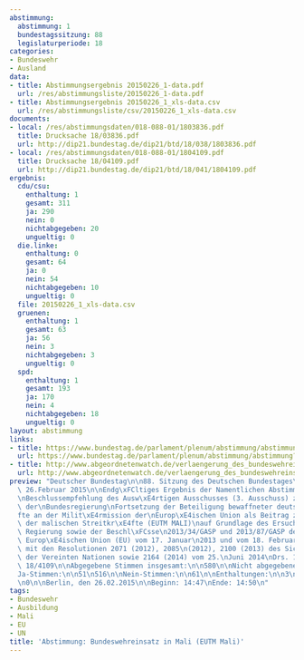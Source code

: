 ```yaml
---
abstimmung:
  abstimmung: 1
  bundestagssitzung: 88
  legislaturperiode: 18
categories:
- Bundeswehr
- Ausland
data:
- title: Abstimmungsergebnis 20150226_1-data.pdf
  url: /res/abstimmungsliste/20150226_1-data.pdf
- title: Abstimmungsergebnis 20150226_1_xls-data.csv
  url: /res/abstimmungsliste/csv/20150226_1_xls-data.csv
documents:
- local: /res/abstimmungsdaten/018-088-01/1803836.pdf
  title: Drucksache 18/03836.pdf
  url: http://dip21.bundestag.de/dip21/btd/18/038/1803836.pdf
- local: /res/abstimmungsdaten/018-088-01/1804109.pdf
  title: Drucksache 18/04109.pdf
  url: http://dip21.bundestag.de/dip21/btd/18/041/1804109.pdf
ergebnis:
  cdu/csu:
    enthaltung: 1
    gesamt: 311
    ja: 290
    nein: 0
    nichtabgegeben: 20
    ungueltig: 0
  die.linke:
    enthaltung: 0
    gesamt: 64
    ja: 0
    nein: 54
    nichtabgegeben: 10
    ungueltig: 0
  file: 20150226_1_xls-data.csv
  gruenen:
    enthaltung: 1
    gesamt: 63
    ja: 56
    nein: 3
    nichtabgegeben: 3
    ungueltig: 0
  spd:
    enthaltung: 1
    gesamt: 193
    ja: 170
    nein: 4
    nichtabgegeben: 18
    ungueltig: 0
layout: abstimmung
links:
- title: https://www.bundestag.de/parlament/plenum/abstimmung/abstimmung?id=326
  url: https://www.bundestag.de/parlament/plenum/abstimmung/abstimmung?id=326
- title: http://www.abgeordnetenwatch.de/verlaengerung_des_bundeswehreinsatzes_in_mali_eutm_mali-1105-714.html
  url: http://www.abgeordnetenwatch.de/verlaengerung_des_bundeswehreinsatzes_in_mali_eutm_mali-1105-714.html
preview: "Deutscher Bundestag\n\n88. Sitzung des Deutschen Bundestages\nam Donnerstag,\
  \ 26.Februar 2015\n\nEndg\xFCltiges Ergebnis der Namentlichen Abstimmung Nr. 1\n\
  \nBeschlussempfehlung des Ausw\xE4rtigen Ausschusses (3. Ausschuss) zu dem Antrag\
  \ der\nBundesregierung\nFortsetzung der Beteiligung bewaffneter deutscher Streitkr\xE4\
  fte an der Milit\xE4rmission der\nEurop\xE4ischen Union als Beitrag zur Ausbildung\
  \ der malischen Streitkr\xE4fte (EUTM MALI)\nauf Grundlage des Ersuchens der malischen\
  \ Regierung sowie der Beschl\xFCsse\n2013/34/GASP und 2013/87/GASP des Rates der\
  \ Europ\xE4ischen Union (EU) vom 17. Januar\n2013 und vom 18. Februar 2013 in Verbindung\
  \ mit den Resolutionen 2071 (2012), 2085\n(2012), 2100 (2013) des Sicherheitsrates\
  \ der Vereinten Nationen sowie 2164 (2014) vom 25.\nJuni 2014\nDrs. 18/3836 und\
  \ 18/4109\n\nAbgegebene Stimmen insgesamt:\n\n580\n\nNicht abgegebene Stimmen:\n\
  Ja-Stimmen:\n\n51\n516\n\nNein-Stimmen:\n\n61\n\nEnthaltungen:\n\n3\n\nUng\xFCltige:\n\
  \n0\n\nBerlin, den 26.02.2015\n\nBeginn: 14:47\nEnde: 14:50\n"
tags:
- Bundeswehr
- Ausbildung
- Mali
- EU
- UN
title: 'Abstimmung: Bundeswehreinsatz in Mali (EUTM Mali)'
---
```

